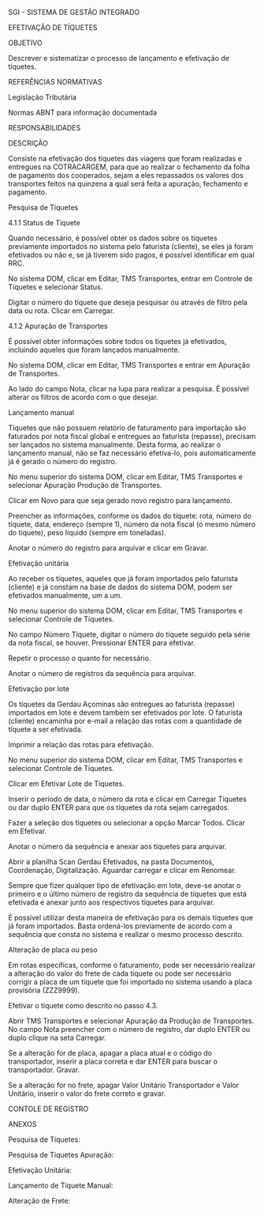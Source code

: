 SGI - SISTEMA DE GESTÃO INTEGRADO


EFETIVAÇÃO DE TÍQUETES

OBJETIVO

Descrever e sistematizar o processo de lançamento e efetivação de tíquetes.

REFERÊNCIAS NORMATIVAS

Legislação Tributária

Normas ABNT para informação documentada

RESPONSABILIDADES

DESCRIÇÃO

Consiste na efetivação dos tíquetes das viagens que foram realizadas e entregues na COTRACARGEM, para que ao realizar o fechamento da folha de pagamento dos cooperados, sejam a eles repassados os valores dos transportes feitos na quinzena a qual será feita a apuração, fechamento e pagamento.

Pesquisa de Tíquetes

4.1.1 Status de Tíquete

Quando necessário, é possível obter os dados sobre os tíquetes previamente importados no sistema pelo faturista (cliente), se eles já foram efetivados ou não e, se já tiverem sido pagos, é possível identificar em qual RRC.

No sistema DOM, clicar em Editar, TMS Transportes, entrar em Controle de Tíquetes e selecionar Status.

Digitar o número do tíquete que deseja pesquisar ou através de filtro pela data ou rota. Clicar em Carregar.

4.1.2 Apuração de Transportes

É possível obter informações sobre todos os tíquetes já efetivados, incluindo aqueles que foram lançados manualmente.

No sistema DOM, clicar em Editar, TMS Transportes e entrar em Apuração de Transportes.

Ao lado do campo Nota, clicar na lupa para realizar a pesquisa. É possível alterar os filtros de acordo com o que desejar.

Lançamento manual

Tíquetes que não possuem relatório de faturamento para importação são faturados por nota fiscal global e entregues ao faturista (repasse), precisam ser lançados no sistema manualmente. Desta forma, ao realizar o lançamento manual, não se faz necessário efetiva-lo, pois automaticamente já é gerado o número do registro.

No menu superior do sistema DOM, clicar em Editar, TMS Transportes e selecionar Apuração Produção de Transportes.

Clicar em Novo para que seja gerado novo registro para lançamento.

Preencher as informações, conforme os dados do tíquete: rota, número do tíquete, data, endereço (sempre 1), número da nota fiscal (o mesmo número do tíquete), peso líquido (sempre em toneladas).

Anotar o número do registro para arquivar e clicar em Gravar.

Efetivação unitária

Ao receber os tíquetes, aqueles que já foram importados pelo faturista (cliente) e já constam na base de dados do sistema DOM, podem ser efetivados manualmente, um a um.

No menu superior do sistema DOM, clicar em Editar, TMS Transportes e selecionar Controle de Tíquetes.

No campo Número Tíquete, digitar o número do tíquete seguido pela série da nota fiscal, se houver. Pressionar ENTER para efetivar.

Repetir o processo o quanto for necessário.

Anotar o número de registros da sequência para arquivar.

Efetivação por lote

Os tíquetes da Gerdau Açominas são entregues ao faturista (repasse) importados em lote e devem também ser efetivados por lote. O faturista (cliente) encaminha por e-mail a relação das rotas com a quantidade de tíquete a ser efetivada.

Imprimir a relação das rotas para efetivação.

No menu superior do sistema DOM, clicar em Editar, TMS Transportes e selecionar Controle de Tíquetes.

Clicar em Efetivar Lote de Tíquetes.

Inserir o período de data, o número da rota e clicar em Carregar Tíquetes ou dar duplo ENTER para que os tíquetes da rota sejam carregados.

Fazer a seleção dos tíquetes ou selecionar a opção Marcar Todos. Clicar em Efetivar.

Anotar o número da sequência e anexar aos tíquetes para arquivar.

Abrir a planilha Scan Gerdau Efetivados, na pasta Documentos, Coordenação, Digitalização. Aguardar carregar e clicar em Renomear.

Sempre que fizer qualquer tipo de efetivação em lote, deve-se anotar o primeiro e o último número de registro da sequência de tíquetes que está efetivada e anexar junto aos respectivos tíquetes para arquivar.

É possível utilizar desta maneira de efetivação para os demais tíquetes que já foram importados. Basta ordená-los previamente de acordo com a sequência que consta no sistema e realizar o mesmo processo descrito.

Alteração de placa ou peso

Em rotas específicas, conforme o faturamento, pode ser necessário realizar a alteração do valor do frete de cada tíquete ou pode ser necessário corrigir a placa de um tíquete que foi importado no sistema usando a placa provisória (ZZZ9999).

Efetivar o tíquete como descrito no passo 4.3.

Abrir TMS Transportes e selecionar Apuração da Produção de Transportes. No campo Nota preencher com o número de registro, dar duplo ENTER ou duplo clique na seta Carregar.

Se a alteração for de placa, apagar a placa atual e o código do transportador, inserir a placa correta e dar ENTER para buscar o transportador. Gravar.

Se a alteração for no frete, apagar Valor Unitário Transportador e Valor Unitário, inserir o valor do frete correto e gravar.

CONTOLE DE REGISTRO

ANEXOS

Pesquisa de Tíquetes:

Pesquisa de Tíquetes Apuração:

Efetivação Unitária:

Lançamento de Tíquete Manual:

Alteração de Frete:
